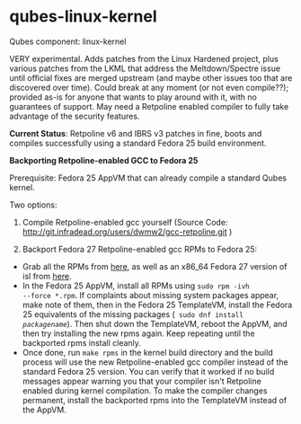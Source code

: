 # qubes-linux-kernel
Qubes component: linux-kernel

VERY experimental. Adds patches from the Linux Hardened project, plus various patches from the LKML that address the Meltdown/Spectre issue until official fixes are merged upstream (and maybe other issues too that are discovered over time). Could break at any moment (or not even compile??); provided as-is for anyone that wants to play around with it, with no guarantees of support. May need a Retpoline enabled compiler to fully take advantage of the security features.

**Current Status**:  Retpoline v6 and IBRS v3 patches in fine, boots and compiles successfully using a standard Fedora 25 build environment.

**Backporting Retpoline-enabled GCC to Fedora 25**

Prerequisite: Fedora 25 AppVM that can already compile a standard Qubes kernel.

Two options:

1) Compile Retpoline-enabled gcc yourself (Source Code: http://git.infradead.org/users/dwmw2/gcc-retpoline.git )

2) Backport Fedora 27 Retpoline-enabled gcc RPMs to Fedora 25:

- Grab all the RPMs from [here](https://copr-be.cloud.fedoraproject.org/results/jforbes/kernel-retpoline/fedora-27-x86_64/00700065-gcc/), as well as an x86_64 Fedora 27 version of isl from [here](https://rpmfind.net/linux/rpm2html/search.php?query=isl).
- In the Fedora 25 AppVM, install all RPMs using <code>sudo rpm -ivh --force *.rpm</code>. If complaints about missing system packages appear, make note of them, then in the Fedora 25 TemplateVM, install the Fedora 25 equivalents of the missing packages (<code> sudo dnf install *packagename*</code>). Then shut down the TemplateVM, reboot the AppVM, and then try installing the new rpms again. Keep repeating until the backported rpms install cleanly.
- Once done, run <code>make rpms</code> in the kernel build directory and the build process will use the new Retpoline-enabled gcc compiler instead of the standard Fedora 25 version. You can verify that it worked if no build messages appear warning you that your compiler isn't Retpoline enabled during kernel compilation. To make the compiler changes permanent, install the backported rpms into the TemplateVM instead of the AppVM.
